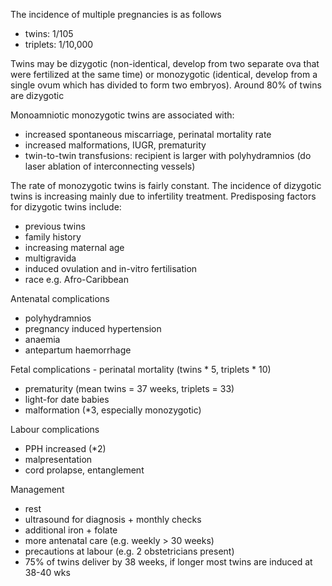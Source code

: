 The incidence of multiple pregnancies is as follows  
* twins: 1/105
* triplets: 1/10,000

  
Twins may be dizygotic (non\-identical, develop from two separate ova that were fertilized at the same time) or monozygotic (identical, develop from a single ovum which has divided to form two embryos). Around 80% of twins are dizygotic  
  
Monoamniotic monozygotic twins are associated with:  
* increased spontaneous miscarriage, perinatal mortality rate
* increased malformations, IUGR, prematurity
* twin\-to\-twin transfusions: recipient is larger with polyhydramnios (do laser ablation of interconnecting vessels)

  
The rate of monozygotic twins is fairly constant. The incidence of dizygotic twins is increasing mainly due to infertility treatment. Predisposing factors for dizygotic twins include:  
* previous twins
* family history
* increasing maternal age
* multigravida
* induced ovulation and in\-vitro fertilisation
* race e.g. Afro\-Caribbean

  
Antenatal complications  
* polyhydramnios
* pregnancy induced hypertension
* anaemia
* antepartum haemorrhage

  
Fetal complications \- perinatal mortality (twins \* 5, triplets \* 10\)  
* prematurity (mean twins \= 37 weeks, triplets \= 33\)
* light\-for date babies
* malformation (\*3, especially monozygotic)

  
Labour complications  
* PPH increased (\*2\)
* malpresentation
* cord prolapse, entanglement

  
Management  
* rest
* ultrasound for diagnosis \+ monthly checks
* additional iron \+ folate
* more antenatal care (e.g. weekly \> 30 weeks)
* precautions at labour (e.g. 2 obstetricians present)
* 75% of twins deliver by 38 weeks, if longer most twins are induced at 38\-40 wks
